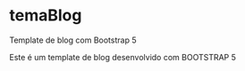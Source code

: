 # temaBlog
Template de blog com Bootstrap 5

<p>Este é um template de blog desenvolvido com BOOTSTRAP 5</p>
